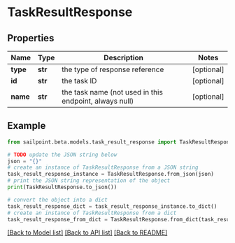 # TaskResultResponse


## Properties

Name | Type | Description | Notes
------------ | ------------- | ------------- | -------------
**type** | **str** | the type of response reference | [optional] 
**id** | **str** | the task ID | [optional] 
**name** | **str** | the task name (not used in this endpoint, always null) | [optional] 

## Example

```python
from sailpoint.beta.models.task_result_response import TaskResultResponse

# TODO update the JSON string below
json = "{}"
# create an instance of TaskResultResponse from a JSON string
task_result_response_instance = TaskResultResponse.from_json(json)
# print the JSON string representation of the object
print(TaskResultResponse.to_json())

# convert the object into a dict
task_result_response_dict = task_result_response_instance.to_dict()
# create an instance of TaskResultResponse from a dict
task_result_response_from_dict = TaskResultResponse.from_dict(task_result_response_dict)
```
[[Back to Model list]](../README.md#documentation-for-models) [[Back to API list]](../README.md#documentation-for-api-endpoints) [[Back to README]](../README.md)


